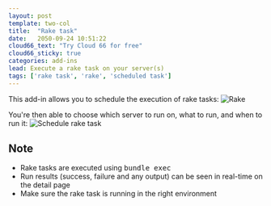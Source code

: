 ```yaml
---
layout: post
template: two-col
title:  "Rake task"
date:   2050-09-24 10:51:22
cloud66_text: "Try Cloud 66 for free"
cloud66_sticky: true
categories: add-ins
lead: Execute a rake task on your server(s)
tags: ['rake task', 'rake', 'scheduled task']
---
```


This add-in allows you to schedule the execution of rake tasks:
![Rake](http://cdn.cloud66.com/images/help/addin_rake.png)

You're then able to choose which server to run on, what to run, and when to run it:
![Schedule rake task](http://cdn.cloud66.com/images/help/addin_example_rake.png)

## Note
* Rake tasks are executed using <kbd>bundle exec</kbd>
* Run results (success, failure and any output) can be seen in real-time on the detail page
* Make sure the rake task is running in the right environment